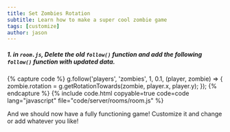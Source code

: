 ```yaml
---
title: Set Zombies Rotation
subtitle: Learn how to make a super cool zombie game
tags: [customize]
author: jason
---
```


##### 1. in `room.js`, Delete the old `follow()` function and add the following `follow()` function with updated data.

{% capture code %}
	g.follow('players', 'zombies', 1, 0.1,
		(player, zombie) => {
			zombie.rotation = g.getRotationTowards(zombie, player.x, player.y);
		});
{% endcapture %}
{% include code.html copyable=true code=code lang="javascript" file="code/server/rooms/room.js" %}

And we should now have a fully functioning game! Customize it and change or add whatever you like!
